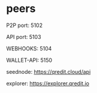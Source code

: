 # peers


P2P port: 5102

API port: 5103

WEBHOOKS: 5104

WALLET-API: 5150


seednode: https://qredit.cloud/api

explorer: https://explorer.qredit.io



